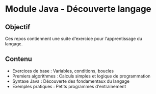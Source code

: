 # Module Java - Découverte langage
## Objectif
Ces repos contiennent une suite d'exercice pour l'apprentissage du langage.

## Contenu

- Exercices de base : Variables, conditions, boucles
- Premiers algorithmes : Calculs simples et logique de programmation
- Syntaxe Java : Découverte des fondamentaux du langage
- Exemples pratiques : Petits programmes d'entraînement
